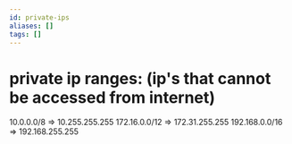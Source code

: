 ```yaml
---
id: private-ips
aliases: []
tags: []
---
```


# private ip ranges: (ip's that cannot be accessed from internet)

10.0.0.0/8      =>  10.255.255.255
172.16.0.0/12   =>  172.31.255.255
192.168.0.0/16  =>  192.168.255.255
